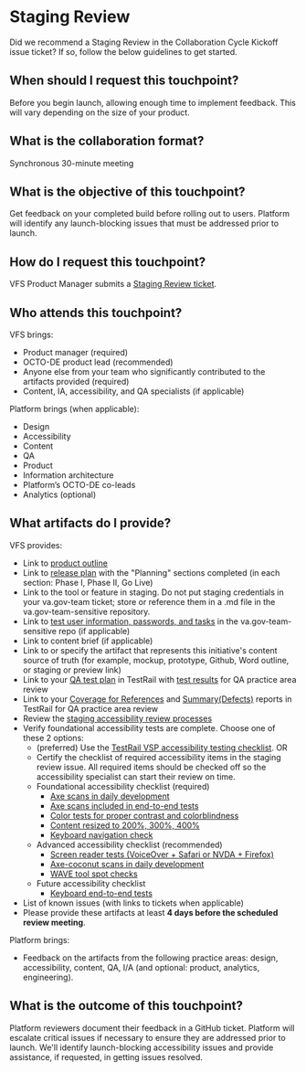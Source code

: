 # Staging Review
Did we recommend a Staging Review in the Collaboration Cycle Kickoff issue ticket? If so, follow the below guidelines to get started.

## When should I request this touchpoint?
Before you begin launch, allowing enough time to implement feedback. This will vary depending on the size of your product.

## What is the collaboration format?
Synchronous 30-minute meeting

## What is the objective of this touchpoint?
Get feedback on your completed build before rolling out to users. Platform will identify any launch-blocking issues that must be addressed prior to launch.

## How do I request this touchpoint?
VFS Product Manager submits a [Staging Review ticket](https://github.com/department-of-veterans-affairs/va.gov-team/issues/new?assignees=andreahewitt-odd%2C+Shiragoodman&labels=vsp-product-support%2C+collaboration-cycle%2C+staging-review%2C+collab-cycle-review&template=staging-review.md&title=Staging+Review+%5BTeam+Name+-+Feature+Name%5D).

## Who attends this touchpoint?
VFS brings:
   - Product manager (required)
   - OCTO-DE product lead (recommended)
   - Anyone else from your team who significantly contributed to the artifacts provided (required)
   - Content, IA, accessibility, and QA specialists (if applicable)
   
Platform brings (when applicable):
   - Design
   - Accessibility
   - Content
   - QA
   - Product
   - Information architecture
   - Platform’s OCTO-DE co-leads
   - Analytics (optional)

## What artifacts do I provide?
VFS provides:
- Link to [product outline](https://github.com/department-of-veterans-affairs/va.gov-team/blob/master/platform/product-management/product-outline-template.md)
- Link to [release plan](https://github.com/department-of-veterans-affairs/va.gov-team/blob/master/platform/product-management/release-plan-template.md) with the "Planning" sections completed (in each section: Phase I, Phase II, Go Live)
- Link to the tool or feature  in staging. Do not put staging credentials in your va.gov-team ticket; store or reference them in a .md file in the va.gov-team-sensitive repository.
- Link to [test user information, passwords, and tasks](https://github.com/department-of-veterans-affairs/va.gov-team-sensitive/blob/master/Administrative/vagov-users/staging-test-accounts-accessible-example.md) in the va.gov-team-sensitive repo (if applicable)
- Link to content brief (if applicable)
- Link to or specify the artifact that represents this initiative's content source of truth (for example, mockup, prototype, Github, Word outline, or staging or preview link) 
- Link to your [QA test plan](https://dsvavsp.testrail.io/index.php?/suites/view/2&group_by=cases:section_id&group_order=asc) in TestRail with [test results](https://dsvavsp.testrail.io/index.php?/runs/view/7&group_by=cases:section_id&group_order=asc) for QA practice area review
- Link to your [Coverage for References](https://dsvavsp.testrail.io/index.php?/reports/view/12) and [Summary(Defects)](https://dsvavsp.testrail.io/index.php?/reports/view/14) reports in TestRail for QA practice area review
- Review the [staging accessibility review processes](https://github.com/department-of-veterans-affairs/va.gov-team/blob/master/platform/accessibility/guidance/staging-review-processes.md)
- Verify foundational accessibility tests are complete. Choose one of these 2 options:
   - (preferred) Use the [TestRail VSP accessibility testing checklist](https://dsvavsp.testrail.io/index.php?/suites/view/14&group_by=cases:section_id&group_order=asc).
OR
   - Certify the checklist of required accessibility items in the staging review issue. All required items should be checked off so the accessibility specialist can start their review on time.
   - Foundational accessibility checklist (required)
      - [Axe scans in daily development](https://github.com/department-of-veterans-affairs/va.gov-team/blob/master/platform/accessibility/guidance/staging-review-processes.md#axe-scans-in-daily-development)
      - [Axe scans included in end-to-end tests](https://github.com/department-of-veterans-affairs/va.gov-team/blob/master/platform/accessibility/guidance/staging-review-processes.md#axe-scans-in-end-to-end-tests)
      - [Color tests for proper contrast and colorblindness](https://github.com/department-of-veterans-affairs/va.gov-team/blob/master/platform/accessibility/guidance/staging-review-processes.md#color-tests)
      - [Content resized to 200%, 300%, 400%](https://github.com/department-of-veterans-affairs/va.gov-team/blob/master/platform/accessibility/guidance/staging-review-processes.md#content-resize-check)
      - [Keyboard navigation check](https://github.com/department-of-veterans-affairs/va.gov-team/blob/master/platform/accessibility/guidance/staging-review-processes.md#keyboard-navigation-check)
   - Advanced accessibility checklist (recommended)
       - [Screen reader tests (VoiceOver + Safari or NVDA + Firefox)](https://github.com/department-of-veterans-affairs/va.gov-team/blob/master/platform/accessibility/guidance/staging-review-processes.md#screen-reader-tests)
       - [Axe-coconut scans in daily development](https://www.deque.com/blog/test-leading-edge-accessibility-axe-coconut-axe-core-3-0/)
       - [WAVE tool spot checks](https://wave.webaim.org/)
   - Future accessibility checklist
       - [Keyboard end-to-end tests](https://github.com/department-of-veterans-affairs/va.gov-team/blob/master/platform/accessibility/guidance/staging-review-processes.md#future-accessibility-tests)
- List of known issues (with links to tickets when applicable)
- Please provide these artifacts at least **4 days before the scheduled review meeting**.

Platform brings:

- Feedback on the artifacts from the following practice areas: design, accessibility, content, QA, I/A (and optional: product, analytics, engineering).


## What is the outcome of this touchpoint?
Platform reviewers document their feedback in a GitHub ticket. Platform will escalate critical issues if necessary to ensure they are addressed prior to launch. We'll identify launch-blocking accessibility issues and provide assistance, if requested, in getting issues resolved.
